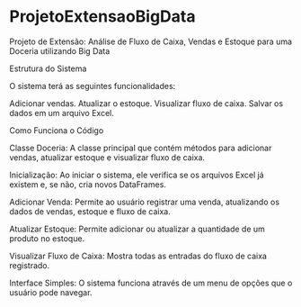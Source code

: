 # ProjetoExtensaoBigData
Projeto de Extensão: Análise de Fluxo de Caixa, Vendas e Estoque para uma Doceria utilizando Big Data

Estrutura do Sistema

O sistema terá as seguintes funcionalidades:

Adicionar vendas.
Atualizar o estoque.
Visualizar fluxo de caixa.
Salvar os dados em um arquivo Excel.

Como Funciona o Código

Classe Doceria: A classe principal que contém métodos para adicionar vendas, atualizar estoque e visualizar fluxo de caixa.

Inicialização: Ao iniciar o sistema, ele verifica se os arquivos Excel já existem e, se não, cria novos DataFrames.

Adicionar Venda: Permite ao usuário registrar uma venda, atualizando os dados de vendas, estoque e fluxo de caixa.

Atualizar Estoque: Permite adicionar ou atualizar a quantidade de um produto no estoque.

Visualizar Fluxo de Caixa: Mostra todas as entradas do fluxo de caixa registrado.

Interface Simples: O sistema funciona através de um menu de opções que o usuário pode navegar.
